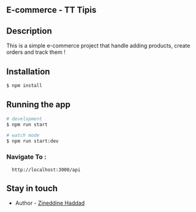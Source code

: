 


## E-commerce - TT Tipis

## Description

This is a simple e-commerce project that handle adding products, create orders and track them !
## Installation

```bash
$ npm install
```

## Running the app

```bash
# development
$ npm run start

# watch mode
$ npm run start:dev
```

### Navigate To : 
```
  http://localhost:3000/api
```
## Stay in touch

- Author - [Zineddine Haddad](https://zineddine.me)
